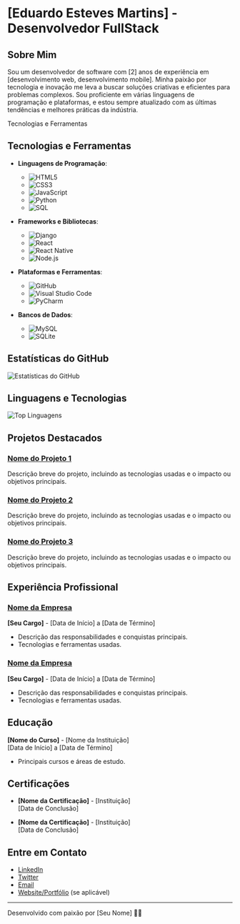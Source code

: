 # [Eduardo Esteves Martins] - Desenvolvedor FullStack

## Sobre Mim

Sou um desenvolvedor de software com [2] anos de experiência em [desenvolvimento web, desenvolvimento mobile]. Minha paixão por tecnologia e inovação me leva a buscar soluções criativas e eficientes para problemas complexos. Sou proficiente em várias linguagens de programação e plataformas, e estou sempre atualizado com as últimas tendências e melhores práticas da indústria.

Tecnologias e Ferramentas

## Tecnologias e Ferramentas

- **Linguagens de Programação**:
  - ![HTML5](https://cdn.jsdelivr.net/npm/simple-icons@v4/icons/html5.svg)
  - ![CSS3](https://cdn.jsdelivr.net/npm/simple-icons@v4/icons/css3.svg)
  - ![JavaScript](https://cdn.jsdelivr.net/npm/simple-icons@v4/icons/javascript.svg)
  - ![Python](https://cdn.jsdelivr.net/npm/simple-icons@v4/icons/python.svg)
  - ![SQL](https://cdn.jsdelivr.net/npm/simple-icons@v4/icons/sqlite.svg)

- **Frameworks e Bibliotecas**:
  - ![Django](https://cdn.jsdelivr.net/npm/simple-icons@v4/icons/django.svg)
  - ![React](https://cdn.jsdelivr.net/npm/simple-icons@v4/icons/react.svg)
  - ![React Native](https://cdn.jsdelivr.net/npm/simple-icons@v4/icons/react.svg) <!-- Usando o mesmo ícone do React, pois não há um ícone separado para React Native em Simple Icons -->
  - ![Node.js](https://cdn.jsdelivr.net/npm/simple-icons@v4/icons/node-dot-js.svg)

- **Plataformas e Ferramentas**:
  - ![GitHub](https://cdn.jsdelivr.net/npm/simple-icons@v4/icons/github.svg)
  - ![Visual Studio Code](https://cdn.jsdelivr.net/npm/simple-icons@v4/icons/visualstudiocode.svg)
  - ![PyCharm](https://cdn.jsdelivr.net/npm/simple-icons@v4/icons/pycharm.svg)

- **Bancos de Dados**:
  - ![MySQL](https://cdn.jsdelivr.net/npm/simple-icons@v4/icons/mysql.svg)
  - ![SQLite](https://cdn.jsdelivr.net/npm/simple-icons@v4/icons/sqlite.svg)
## Estatísticas do GitHub

![Estatísticas do GitHub](https://github-readme-stats.vercel.app/api?username=duMartinss&show_icons=true&hide_title=true&count_private=true&include_all_commits=true&hide=prs&theme=dark)

## Linguagens e Tecnologias

![Top Linguagens](https://github-readme-stats.vercel.app/api/top-langs/?username=duMartinss&layout=compact&theme=dark)

## Projetos Destacados

### [Nome do Projeto 1](link-do-projeto)
Descrição breve do projeto, incluindo as tecnologias usadas e o impacto ou objetivos principais.

### [Nome do Projeto 2](link-do-projeto)
Descrição breve do projeto, incluindo as tecnologias usadas e o impacto ou objetivos principais.

### [Nome do Projeto 3](link-do-projeto)
Descrição breve do projeto, incluindo as tecnologias usadas e o impacto ou objetivos principais.

## Experiência Profissional

### [Nome da Empresa](link-para-o-site-da-empresa)
**[Seu Cargo]** - [Data de Início] a [Data de Término]

- Descrição das responsabilidades e conquistas principais.
- Tecnologias e ferramentas usadas.

### [Nome da Empresa](link-para-o-site-da-empresa)
**[Seu Cargo]** - [Data de Início] a [Data de Término]

- Descrição das responsabilidades e conquistas principais.
- Tecnologias e ferramentas usadas.

## Educação

**[Nome do Curso]** - [Nome da Instituição]  
[Data de Início] a [Data de Término]

- Principais cursos e áreas de estudo.

## Certificações

- **[Nome da Certificação]** - [Instituição]  
  [Data de Conclusão]

- **[Nome da Certificação]** - [Instituição]  
  [Data de Conclusão]

## Entre em Contato

- [LinkedIn](https://www.linkedin.com/in/seu-perfil/)
- [Twitter](https://twitter.com/seu-usuario)
- [Email](mailto:seu-email@exemplo.com)
- [Website/Portfólio](https://seu-website.com) (se aplicável)

---

Desenvolvido com paixão por [Seu Nome] 🧑‍💻
